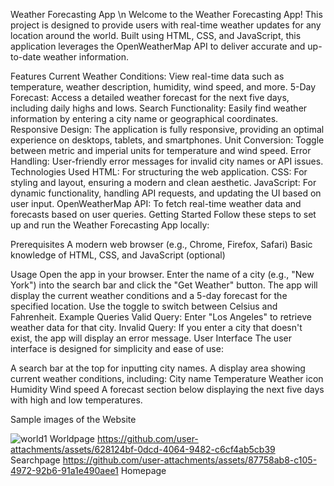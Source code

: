 Weather Forecasting App \n
Welcome to the Weather Forecasting App! This project is designed to provide users with real-time weather updates for any location around the world. Built using HTML, CSS, and JavaScript, this application leverages the OpenWeatherMap API to deliver accurate and up-to-date weather information.

Features
Current Weather Conditions: View real-time data such as temperature, weather description, humidity, wind speed, and more.
5-Day Forecast: Access a detailed weather forecast for the next five days, including daily highs and lows.
Search Functionality: Easily find weather information by entering a city name or geographical coordinates.
Responsive Design: The application is fully responsive, providing an optimal experience on desktops, tablets, and smartphones.
Unit Conversion: Toggle between metric and imperial units for temperature and wind speed.
Error Handling: User-friendly error messages for invalid city names or API issues.
Technologies Used
HTML: For structuring the web application.
CSS: For styling and layout, ensuring a modern and clean aesthetic.
JavaScript: For dynamic functionality, handling API requests, and updating the UI based on user input.
OpenWeatherMap API: To fetch real-time weather data and forecasts based on user queries.
Getting Started
Follow these steps to set up and run the Weather Forecasting App locally:

Prerequisites
A modern web browser (e.g., Chrome, Firefox, Safari)
Basic knowledge of HTML, CSS, and JavaScript (optional)

Usage
Open the app in your browser.
Enter the name of a city (e.g., "New York") into the search bar and click the "Get Weather" button.
The app will display the current weather conditions and a 5-day forecast for the specified location.
Use the toggle to switch between Celsius and Fahrenheit.
Example Queries
Valid Query: Enter "Los Angeles" to retrieve weather data for that city.
Invalid Query: If you enter a city that doesn't exist, the app will display an error message.
User Interface
The user interface is designed for simplicity and ease of use:

A search bar at the top for inputting city names.
A display area showing current weather conditions, including:
City name
Temperature
Weather icon
Humidity
Wind speed
A forecast section below displaying the next five days with high and low temperatures.

Sample images of the Website

![world1](https://github.com/user-attachments/assets/63ed58c2-ff00-4668-8670-e72cd13c716d)
Worldpage
https://github.com/user-attachments/assets/628124bf-0dcd-4064-9482-c6cf4ab5cb39
Searchpage
https://github.com/user-attachments/assets/87758ab8-c105-4972-92b6-91a1e490aee1
Homepage
